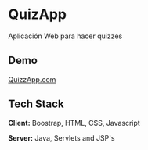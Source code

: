 
# QuizApp

Aplicación Web para hacer quizzes



## Demo

[QuizzApp.com]()


## Tech Stack

**Client:** Boostrap, HTML, CSS, Javascript

**Server:** Java, Servlets and JSP's

